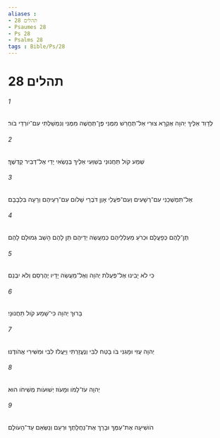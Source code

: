 ```yaml
---
aliases : 
- תהלים 28
- Psaumes 28
- Ps 28
- Psalms 28
tags : Bible/Ps/28
---
```


# תהלים 28

###### 1
לְדָוִד אֵלֶיךָ יְהוָה אֶקְרָא צוּרִי אַל־תֶּחֱרַשׁ מִמֶּנִּי פֶּן־תֶּחֱשֶׁה מִמֶּנִּי וְנִמְשַׁלְתִּי עִם־יֹורְדֵי בֹור׃
###### 2
שְׁמַע קֹול תַּחֲנוּנַי בְּשַׁוְּעִי אֵלֶיךָ בְּנָשְׂאִי יָדַי אֶל־דְּבִיר קָדְשֶׁךָ׃
###### 3
אַל־תִּמְשְׁכֵנִי עִם־רְשָׁעִים וְעִם־פֹּעֲלֵי אָוֶן דֹּבְרֵי שָׁלֹום עִם־רֵעֵיהֶם וְרָעָה בִּלְבָבָם׃
###### 4
תֶּן־לָהֶם כְּפָעֳלָם וּכְרֹעַ מַעַלְלֵיהֶם כְּמַעֲשֵׂה יְדֵיהֶם תֵּן לָהֶם הָשֵׁב גְּמוּלָם לָהֶם׃
###### 5
כִּי לֹא יָבִינוּ אֶל־פְּעֻלֹּת יְהוָה וְאֶל־מַעֲשֵׂה יָדָיו יֶהֶרְסֵם וְלֹא יִבְנֵם׃
###### 6
בָּרוּךְ יְהוָה כִּי־שָׁמַע קֹול תַּחֲנוּנָי׃
###### 7
יְהוָה עֻזִּי וּמָגִנִּי בֹּו בָטַח לִבִּי וְנֶעֱזָרְתִּי וַיַּעֲלֹז לִבִּי וּמִשִּׁירִי אֲהֹודֶנּוּ׃
###### 8
יְהוָה עֹז־לָמֹו וּמָעֹוז יְשׁוּעֹות מְשִׁיחֹו הוּא׃
###### 9
הֹושִׁיעָה אֶת־עַמֶּךָ וּבָרֵךְ אֶת־נַחֲלָתֶךָ וּרְעֵם וְנַשְּׂאֵם עַד־הָעֹולָם׃
